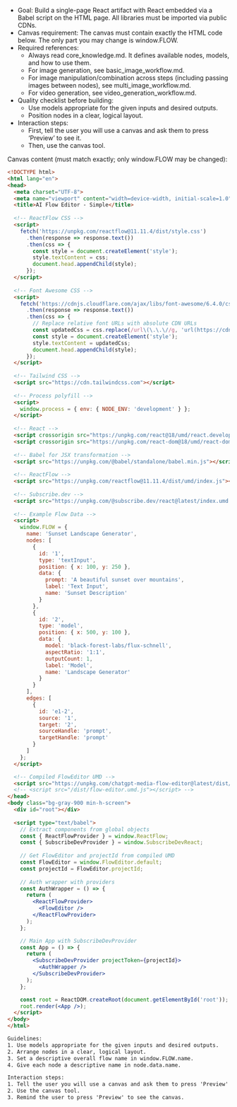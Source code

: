 - Goal: Build a single-page React artifact with React embedded via a Babel script on the HTML page. All libraries must be imported via public CDNs.
- Canvas requirement: The canvas must contain exactly the HTML code below. The only part you may change is window.FLOW.
- Required references:
  - Always read core_knowledge.md. It defines available nodes, models, and how to use them.
  - For image generation, see basic_image_workflow.md.
  - For image manipulation/combination across steps (including passing images between nodes), see multi_image_workflow.md.
  - For video generation, see video_generation_workflow.md.
- Quality checklist before building:
  - Use models appropriate for the given inputs and desired outputs.
  - Position nodes in a clear, logical layout.
- Interaction steps:
  - First, tell the user you will use a canvas and ask them to press ‘Preview’ to see it.
  - Then, use the canvas tool.

Canvas content (must match exactly; only window.FLOW may be changed):

```html
<!DOCTYPE html>
<html lang="en">
<head>
  <meta charset="UTF-8">
  <meta name="viewport" content="width=device-width, initial-scale=1.0">
  <title>AI Flow Editor - Simple</title>
  
  <!-- ReactFlow CSS -->
  <script>
    fetch('https://unpkg.com/reactflow@11.11.4/dist/style.css')
      .then(response => response.text())
      .then(css => {
        const style = document.createElement('style');
        style.textContent = css;
        document.head.appendChild(style);
      });
  </script>
  
  <!-- Font Awesome CSS -->
  <script>
    fetch('https://cdnjs.cloudflare.com/ajax/libs/font-awesome/6.4.0/css/all.min.css')
      .then(response => response.text())
      .then(css => {
        // Replace relative font URLs with absolute CDN URLs
        const updatedCss = css.replace(/url\(\.\.\//g, 'url(https://cdnjs.cloudflare.com/ajax/libs/font-awesome/6.4.0/');
        const style = document.createElement('style');
        style.textContent = updatedCss;
        document.head.appendChild(style);
      });
  </script>
  
  <!-- Tailwind CSS -->
  <script src="https://cdn.tailwindcss.com"></script>
  
  <!-- Process polyfill -->
  <script>
    window.process = { env: { NODE_ENV: 'development' } };
  </script>
  
  <!-- React -->
  <script crossorigin src="https://unpkg.com/react@18/umd/react.development.js"></script>
  <script crossorigin src="https://unpkg.com/react-dom@18/umd/react-dom.development.js"></script>
  
  <!-- Babel for JSX transformation -->
  <script src="https://unpkg.com/@babel/standalone/babel.min.js"></script>
  
  <!-- ReactFlow -->
  <script src="https://unpkg.com/reactflow@11.11.4/dist/umd/index.js"></script>
  
  <!-- Subscribe.dev -->
  <script src="https://unpkg.com/@subscribe.dev/react@latest/index.umd.js"></script>
  
  <!-- Example Flow Data -->
  <script>
    window.FLOW = {
      name: 'Sunset Landscape Generator',
      nodes: [
        {
          id: '1',
          type: 'textInput',
          position: { x: 100, y: 250 },
          data: { 
            prompt: 'A beautiful sunset over mountains',
            label: 'Text Input',
            name: 'Sunset Description'
          }
        },
        {
          id: '2', 
          type: 'model',
          position: { x: 500, y: 100 },
          data: {
            model: 'black-forest-labs/flux-schnell',
            aspectRatio: '1:1',
            outputCount: 1,
            label: 'Model',
            name: 'Landscape Generator'
          }
        }
      ],
      edges: [
        {
          id: 'e1-2',
          source: '1',
          target: '2', 
          sourceHandle: 'prompt',
          targetHandle: 'prompt'
        }
      ]
    };
  </script>

  <!-- Compiled FlowEditor UMD -->
  <script src="https://unpkg.com/chatgpt-media-flow-editor@latest/dist/flow-editor.umd.js"></script>
  <!-- <script src="/dist/flow-editor.umd.js"></script> -->
</head>
<body class="bg-gray-900 min-h-screen">
  <div id="root"></div>
  
  <script type="text/babel">
    // Extract components from global objects
    const { ReactFlowProvider } = window.ReactFlow;
    const { SubscribeDevProvider } = window.SubscribeDevReact;
    
    // Get FlowEditor and projectId from compiled UMD
    const FlowEditor = window.FlowEditor.default;
    const projectId = FlowEditor.projectId;
    
    // Auth wrapper with providers
    const AuthWrapper = () => {
      return (
        <ReactFlowProvider>
          <FlowEditor />
        </ReactFlowProvider>
      );
    };

    // Main App with SubscribeDevProvider
    const App = () => {
      return (
        <SubscribeDevProvider projectToken={projectId}>
          <AuthWrapper />
        </SubscribeDevProvider>
      );
    };

    const root = ReactDOM.createRoot(document.getElementById('root'));
    root.render(<App />);
  </script>
</body>
</html>

Guidelines:
1. Use models appropriate for the given inputs and desired outputs.
2. Arrange nodes in a clear, logical layout.
3. Set a descriptive overall flow name in window.FLOW.name.
4. Give each node a descriptive name in node.data.name.

Interaction steps:
1. Tell the user you will use a canvas and ask them to press 'Preview' to view it.
2. Use the canvas tool.
3. Remind the user to press 'Preview' to see the canvas.